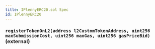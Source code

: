```yaml
---
title: IPlennyERC20.sol Spec
id: IPlennyERC20
---
```








### `registerTokenOnL2(address l2CustomTokenAddress, uint256 maxSubmissionCost, uint256 maxGas, uint256 gasPriceBid)` (external)









